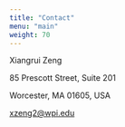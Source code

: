 ```yaml
---
title: "Contact"
menu: "main"
weight: 70
---
```


Xiangrui Zeng

85 Prescott Street, Suite 201

Worcester, MA 01605, USA

xzeng2@wpi.edu
